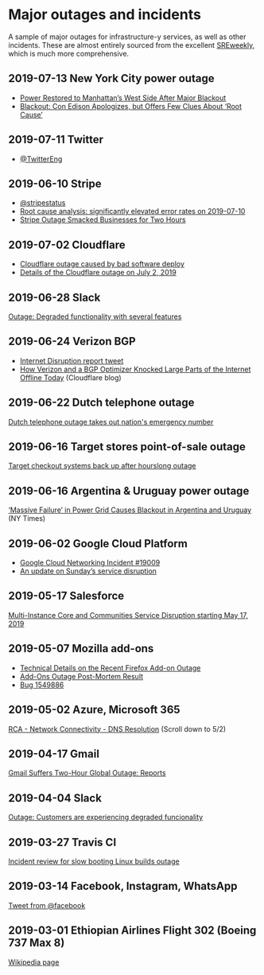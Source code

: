 # Major outages and incidents

A sample of major outages for infrastructure-y services, as well as other
incidents. These are almost entirely sourced from the excellent [SREweekly](http://sreweekly.com/?s=outages), which is much more comprehensive.

## 2019-07-13 New York City power outage

* [Power Restored to Manhattan’s West Side After Major Blackout](https://www.nytimes.com/2019/07/13/nyregion/nyc-power-outage.html?module=inline)
* [Blackout: Con Edison Apologizes, but Offers Few Clues About ‘Root Cause’](https://www.nytimes.com/2019/07/14/nyregion/nyc-power-outage-con-edison.html?action=click&module=Top%20Stories&pgtype=Homepage)

## 2019-07-11 Twitter

* [@TwitterEng](https://twitter.com/TwitterEng/status/1149415716228984832)

## 2019-06-10 Stripe

* [@stripestatus](https://twitter.com/stripestatus/status/1149152970950373377<Paste>)
* [Root cause analysis: significantly elevated error rates on 2019-07-10](https://stripe.com/rcas/2019-07-10)
* [Stripe Outage Smacked Businesses for Two Hours](https://fortune.com/2019/07/11/stripe-outage-technology-payment-processing/)


## 2019-07-02 Cloudflare

* [Cloudflare outage caused by bad software deploy](https://blog.cloudflare.com/cloudflare-outage/)
* [Details of the Cloudflare outage on July 2, 2019](https://blog.cloudflare.com/details-of-the-cloudflare-outage-on-july-2-2019/)

## 2019-06-28 Slack

[Outage: Degraded functionality with several features](https://status.slack.com/2019-06/9f63d8e30ee85f46)

## 2019-06-24 Verizon BGP

* [Internet Disruption report tweet](https://twitter.com/InternetDsrptns/status/1143159197191815168)
* [How Verizon and a BGP Optimizer Knocked Large Parts of the Internet Offline Today](https://blog.cloudflare.com/how-verizon-and-a-bgp-optimizer-knocked-large-parts-of-the-internet-offline-today/) (Cloudflare blog)

## 2019-06-22 Dutch telephone outage

[Dutch telephone outage takes out nation's emergency number](https://news.yahoo.com/dutch-telephone-outage-hits-emergency-150300556.html)

## 2019-06-16 Target stores point-of-sale outage

[Target checkout systems back up after hourslong outage](http://www.startribune.com/target-cash-registers-down-across-united-states-outage-pos/511350631/)

## 2019-06-16 Argentina & Uruguay power outage

[‘Massive Failure’ in Power Grid Causes Blackout in Argentina and Uruguay](https://www.nytimes.com/2019/06/16/world/americas/power-outage-argentina-uruguay.html) (NY Times)

## 2019-06-02 Google Cloud Platform

* [Google Cloud Networking Incident #19009](https://status.cloud.google.com/incident/cloud-networking/19009)
* [An update on Sunday’s service disruption](https://cloud.google.com/blog/topics/inside-google-cloud/an-update-on-sundays-service-disruption)


## 2019-05-17 Salesforce

[Multi-Instance Core and Communities Service Disruption starting May 17, 2019](https://help.salesforce.com/articleView?id=000320234&mode=1&type=1)

## 2019-05-07 Mozilla add-ons

* [Technical Details on the Recent Firefox Add-on Outage](https://hacks.mozilla.org/2019/05/technical-details-on-the-recent-firefox-add-on-outage/)
* [Add-Ons Outage Post-Mortem Result](https://hacks.mozilla.org/2019/07/add-ons-outage-post-mortem-result/)
* [Bug 1549886](https://bugzilla.mozilla.org/show_bug.cgi?id=1549886)

## 2019-05-02 Azure, Microsoft 365

[RCA - Network Connectivity - DNS Resolution](https://status.azure.com/en-us/status/history) (Scroll down to 5/2)

## 2019-04-17 Gmail

[Gmail Suffers Two-Hour Global Outage: Reports](https://www.mediapost.com/publications/article/334733/gmail-suffers-two-hour-global-outage-reports.html)

## 2019-04-04 Slack

[Outage: Customers are experiencing degraded funcionality](https://status.slack.com/2019-04/cd8c3560451f0724)

## 2019-03-27 Travis CI

[Incident review for slow booting Linux builds outage](https://blog.travis-ci.com/2019-04-11-incident-review-slow-booting-Linux-builds-outage)


## 2019-03-14 Facebook, Instagram, WhatsApp

[Tweet from @facebook](https://twitter.com/facebook/status/1106229690069442560)


## 2019-03-01 Ethiopian Airlines Flight 302 (Boeing 737 Max 8)

[Wikipedia page](https://en.wikipedia.org/wiki/Ethiopian_Airlines_Flight_302)
